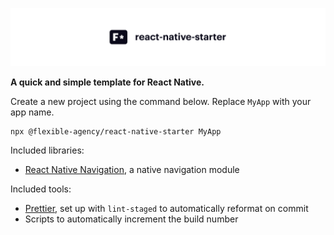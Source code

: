 ![React Native starter](.github/banner.svg)

**A quick and simple template for React Native.**

Create a new project using the command below. Replace `MyApp` with your app name.

```sh
npx @flexible-agency/react-native-starter MyApp
```

Included libraries:

* [React Native Navigation](https://wix.github.io/react-native-navigation/), a native navigation module

Included tools:

* [Prettier](https://prettier.io/), set up with `lint-staged` to automatically reformat on commit
* Scripts to automatically increment the build number
